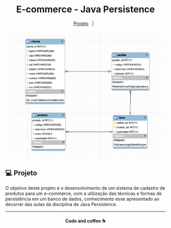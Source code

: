 <h1 align="center">E-commerce - Java Persistence</h1>

 <p align="center">
   <a href="#-projeto">Projeto</a>&nbsp;&nbsp;&nbsp;|&nbsp;&nbsp;&nbsp;
 </p>

 <p align="center">
    <img alt="print" src="Diagrama.png" height="400px">
 </p>


 ## 💻 Projeto

 O objetivo deste projeto é o desenvolvimento de um sistema de cadastro de produtos para um e-commerce, com a utilização das técnicas e formas de persistência em um banco de dados, conhecimento esse apresentado ao decorrer das aulas da disciplina de Java Persistence.

 ---
<h4 align="center">
   Code and coffee ☕
</h4>

